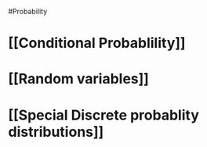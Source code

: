#Probability 
# [[Conditional Probablility]]
# [[Random variables]]
# [[Special Discrete probablity distributions]]
